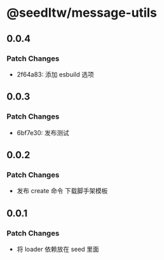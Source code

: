 # @seedltw/message-utils

## 0.0.4

### Patch Changes

- 2f64a83: 添加 esbuild 选项

## 0.0.3

### Patch Changes

- 6bf7e30: 发布测试

## 0.0.2

### Patch Changes

- 发布 create 命令 下载脚手架模板

## 0.0.1

### Patch Changes

- 将 loader 依赖放在 seed 里面
